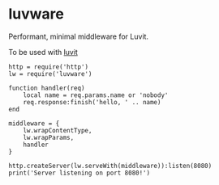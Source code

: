 # luvware
Performant, minimal middleware for Luvit.

To be used with [luvit](https://github.com/luvit/luvit)

````
http = require('http')
lw = require('luvware')

function handler(req)
	local name = req.params.name or 'nobody'
	req.response:finish('hello, ' .. name)
end

middleware = {
	lw.wrapContentType,
	lw.wrapParams,
	handler
}

http.createServer(lw.serveWith(middleware)):listen(8080)
print('Server listening on port 8080!')
````